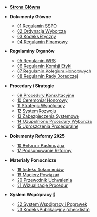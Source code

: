 *   **[Strona Główna](README.md)**

*   **Dokumenty Główne**
    *   [01 Regulamin SSPO](01-regulamin-sspo.md)
    *   [02 Ordynacja Wyborcza](02-ordynacja-wyborcza.md)
    *   [03 Kodeks Etyczny](03-kodeks-etyczny.md)
    *   [04 Regulamin Finansowy](04-regulamin-finansowy.md)

*   **Regulaminy Organów**
    *   [05 Regulamin WRS](05-regulamin-wrs.md)
    *   [06 Regulamin Komisji Etyki](06-regulamin-komisji-etyki.md)
    *   [07 Regulamin Kolegium Honorowych](07-regulamin-kolegium-honorowych.md)
    *   [08 Regulamin Rady Doradczej](08-regulamin-rady-doradczej.md)

*   **Procedury i Strategie**
    *   [09 Procedury Konsultacyjne](09-procedury-konsultacyjne.md)
    *   [10 Ceremoniał Honorowy](10-ceremonial-honorowy.md)
    *   [11 Strategia Współpracy](11-strategia-wspolpracy.md)
    *   [12 System Rozwoju](12-system-rozwoju.md)
    *   [13 Zabezpieczenia Systemowe](13-zabezpieczenia-systemowe.md)
    *   [14 Uzupełnione Procedury Wyborcze](14-uzupelnione-procedury.md)
    *   [15 Uproszczenia Proceduralne](15-uproszczenia-proceduralne.md)

*   **Dokumenty Reformy 2025**
    *   [16 Reforma Kadencyjna](16-reforma-kadencyjna.md)
    *   [17 Podsumowanie Reformy](17-podsumowanie-reformy.md)

*   **Materiały Pomocnicze**
    *   [18 Indeks Dokumentów](18-indeks-dokumentow.md)
    *   [19 Macierz Powiązań](19-macierz-powiazan.md)
    *   [20 Przewodnik Uchwalenia](20-przewodnik-uchwalenia.md)
    *   [21 Wizualizacje Procedur](21-procedury-wizualizacje.md)

*   **System Współpracy** 🤝
    *   [22 System Współpracy i Poprawek](22-system-wspolpracy.md)
    *   [23 Kodeks Publikacyjny (checklista)](23-kodeks-publikacyjny.md)
